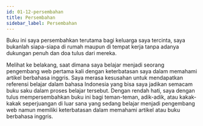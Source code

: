 ```yaml
---
id: 01-12-persembahan
title: Persembahan
sidebar_label: Persembahan
---
```


Buku ini saya persembahkan terutama bagi keluarga saya tercinta, saya bukanlah siapa-siapa di rumah maupun di tempat kerja tanpa adanya dukungan penuh dan doa tulus dari mereka.

Melihat ke belakang, saat dimana saya belajar menjadi seorang pengembang web pertama kali dengan keterbatasan saya dalam memahami artikel berbahasa inggris. Saya merasa kesusahan untuk mendapatkan referensi belajar dalam bahasa Indonesia yang bisa saya jadikan semacam buku saku dalam proses belajar tersebut. Dengan rendah hati, saya dengan tulus mempersembahkan buku ini bagi teman-teman, adik-adik, atau kakak-kakak seperjuangan di luar sana yang sedang belajar menjadi pengembang web namun memiliki keterbatasan dalam memahami artikel atau buku berbahasa inggris.

